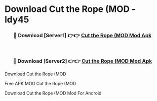 # Download Cut the Rope (MOD - ldy45



<div align="center">
<h3>🔴 Download [Server1] 👉👉 <a href="https://momento.my/?title=Cut_the_Rope_(MOD">Cut the Rope (MOD Mod Apk</a></h3><br>

<h3>🔴 Download [Server2] 👉👉 <a href="https://momento.my/?title=Cut_the_Rope_(MOD">Cut the Rope (MOD Mod Apk</a></h3>
</div>



Download Cut the Rope (MOD 

Free APK MOD Cut the Rope (MOD 

Download Cut the Rope (MOD Mod For Android
